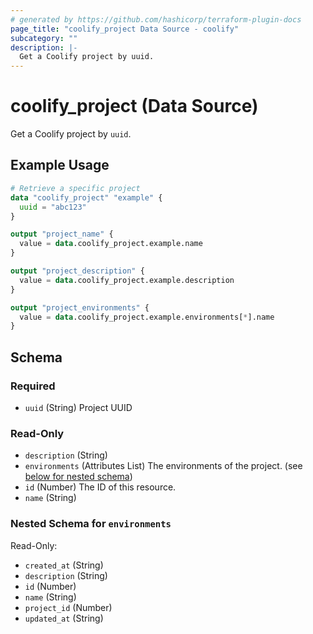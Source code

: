 ```yaml
---
# generated by https://github.com/hashicorp/terraform-plugin-docs
page_title: "coolify_project Data Source - coolify"
subcategory: ""
description: |-
  Get a Coolify project by uuid.
---
```


# coolify_project (Data Source)

Get a Coolify project by `uuid`.

## Example Usage

```terraform
# Retrieve a specific project
data "coolify_project" "example" {
  uuid = "abc123"
}

output "project_name" {
  value = data.coolify_project.example.name
}

output "project_description" {
  value = data.coolify_project.example.description
}

output "project_environments" {
  value = data.coolify_project.example.environments[*].name
}
```

<!-- schema generated by tfplugindocs -->
## Schema

### Required

- `uuid` (String) Project UUID

### Read-Only

- `description` (String)
- `environments` (Attributes List) The environments of the project. (see [below for nested schema](#nestedatt--environments))
- `id` (Number) The ID of this resource.
- `name` (String)

<a id="nestedatt--environments"></a>
### Nested Schema for `environments`

Read-Only:

- `created_at` (String)
- `description` (String)
- `id` (Number)
- `name` (String)
- `project_id` (Number)
- `updated_at` (String)
